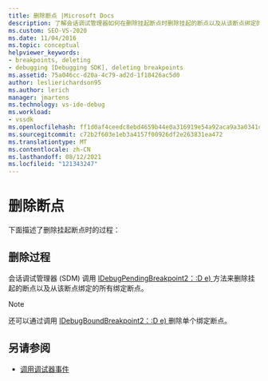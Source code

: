 ```yaml
---
title: 删除断点 |Microsoft Docs
description: 了解会话调试管理器如何在删除挂起断点时删除挂起的断点以及从该断点绑定的所有绑定断点。
ms.custom: SEO-VS-2020
ms.date: 11/04/2016
ms.topic: conceptual
helpviewer_keywords:
- breakpoints, deleting
- debugging [Debugging SDK], deleting breakpoints
ms.assetid: 75a046cc-d20a-4c79-ad2d-1f18426ac5d0
author: leslierichardson95
ms.author: lerich
manager: jmartens
ms.technology: vs-ide-debug
ms.workload:
- vssdk
ms.openlocfilehash: ff1d0af4ceedc8ebd4659b44e0a316919e54a92aca9a3a0341c9f9d184e439b3
ms.sourcegitcommit: c72b2f603e1eb3a4157f00926df2e263831ea472
ms.translationtype: MT
ms.contentlocale: zh-CN
ms.lasthandoff: 08/12/2021
ms.locfileid: "121343247"
---
```

# <a name="deleting-a-breakpoint"></a>删除断点
下面描述了删除挂起断点时的过程：

## <a name="deletion-process"></a>删除过程
 会话调试管理器 (SDM) 调用 [IDebugPendingBreakpoint2：:D e) ](../../extensibility/debugger/reference/idebugpendingbreakpoint2-delete.md) 方法来删除挂起的断点以及从该断点绑定的所有绑定断点。

> [!NOTE]
> 还可以通过调用 [IDebugBoundBreakpoint2：:D e) ](../../extensibility/debugger/reference/idebugboundbreakpoint2-delete.md)删除单个绑定断点。

## <a name="see-also"></a>另请参阅
- [调用调试器事件](../../extensibility/debugger/calling-debugger-events.md)
